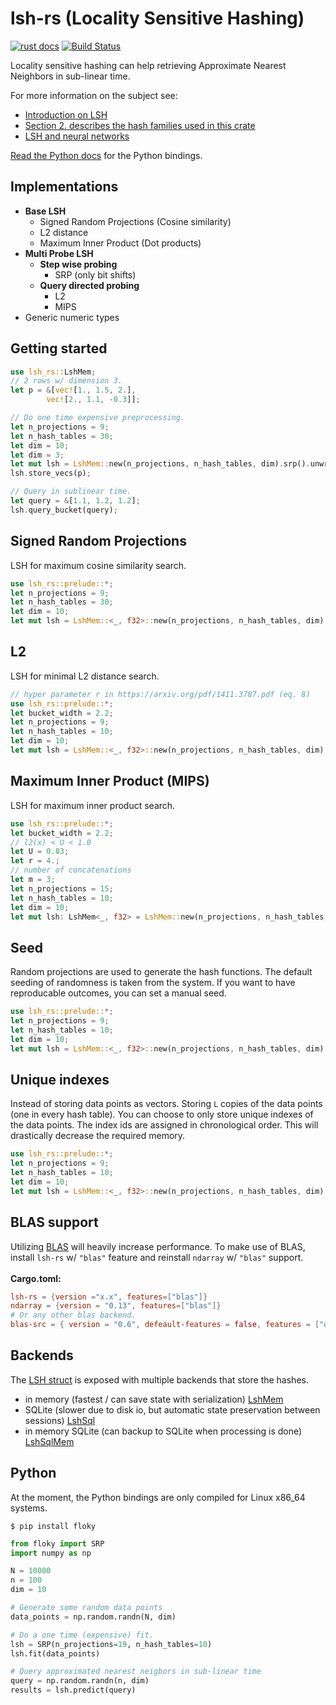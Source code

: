  # lsh-rs (Locality Sensitive Hashing)
[![rust docs](https://docs.rs/lsh-rs/badge.svg)](https://docs.rs/lsh-rs/latest/lsh_rs/)
[![Build Status](https://travis-ci.org/ritchie46/lsh-rs.svg?branch=master)](https://travis-ci.org/ritchie46/lsh-rs)

Locality sensitive hashing can help retrieving Approximate Nearest Neighbors in sub-linear time.

For more information on the subject see:
* [Introduction on LSH](http://people.csail.mit.edu/gregory/annbook/introduction.pdf)
* [Section 2. describes the hash families used in this crate](https://arxiv.org/pdf/1411.3787.pdf)
* [LSH and neural networks](https://www.ritchievink.com/blog/2020/04/07/sparse-neural-networks-and-hash-tables-with-locality-sensitive-hashing/)

[Read the Python docs](https://lsh-rs.readthedocs.io/en/latest/) for the Python bindings.

## Implementations

* **Base LSH**
    - Signed Random Projections (Cosine similarity)
    - L2 distance
    - Maximum Inner Product (Dot products)
* **Multi Probe LSH**
    - **Step wise probing**
        - SRP (only bit shifts)
    - **Query directed probing**
        - L2
        - MIPS
* Generic numeric types

## Getting started

```rust
use lsh_rs::LshMem;
// 2 rows w/ dimension 3.
let p = &[vec![1., 1.5, 2.],
        vec![2., 1.1, -0.3]];

// Do one time expensive preprocessing.
let n_projections = 9;
let n_hash_tables = 30;
let dim = 10;
let dim = 3;
let mut lsh = LshMem::new(n_projections, n_hash_tables, dim).srp().unwrap();
lsh.store_vecs(p);

// Query in sublinear time.
let query = &[1.1, 1.2, 1.2];
lsh.query_bucket(query);
```

## Signed Random Projections
LSH for maximum cosine similarity search.
```rust
use lsh_rs::prelude::*;
let n_projections = 9;
let n_hash_tables = 30;
let dim = 10;
let mut lsh = LshMem::<_, f32>::new(n_projections, n_hash_tables, dim).srp();
```

## L2
LSH for minimal L2 distance search.

```rust
// hyper parameter r in https://arxiv.org/pdf/1411.3787.pdf (eq. 8)
use lsh_rs::prelude::*;
let bucket_width = 2.2;
let n_projections = 9;
let n_hash_tables = 10;
let dim = 10;
let mut lsh = LshMem::<_, f32>::new(n_projections, n_hash_tables, dim).l2(bucket_width).unwrap();
```
## Maximum Inner Product (MIPS)
LSH for maximum inner product search.
```rust
use lsh_rs::prelude::*;
let bucket_width = 2.2;
// l2(x) < U < 1.0
let U = 0.83;
let r = 4.;
// number of concatenations
let m = 3;
let n_projections = 15;
let n_hash_tables = 10;
let dim = 10;
let mut lsh: LshMem<_, f32> = LshMem::new(n_projections, n_hash_tables, dim).mips(r, U, m).unwrap();
```

## Seed
Random projections are used to generate the hash functions. The default seeding of randomness
is taken from the system. If you want to have reproducable outcomes, you can set a manual seed.

```rust
use lsh_rs::prelude::*;
let n_projections = 9;
let n_hash_tables = 10;
let dim = 10;
let mut lsh = LshMem::<_, f32>::new(n_projections, n_hash_tables, dim).seed(12).srp();
```

## Unique indexes
Instead of storing data points as vectors. Storing `L` copies of the data points (one in every
hash table). You can choose to only store unique indexes of the data points. The index ids are
assigned in chronological order. This will drastically decrease the required memory.

```rust
use lsh_rs::prelude::*;
let n_projections = 9;
let n_hash_tables = 10;
let dim = 10;
let mut lsh = LshMem::<_, f32>::new(n_projections, n_hash_tables, dim).seed(12).srp();
```

## BLAS support
Utilizing [BLAS](https://en.wikipedia.org/wiki/Basic_Linear_Algebra_Subprograms) will heavily increase
performance. To make use of BLAS, install `lsh-rs` w/ `"blas"` feature and reinstall `ndarray` w/ `"blas"` support.
 <br>
 <br>
**Cargo.toml:**
```toml
lsh-rs = {version ="x.x", features=["blas"]}
ndarray = {version = "0.13", features=["blas"]}
# Or any other blas backend.
blas-src = { version = "0.6", defeault-features = false, features = ["openblas"]}
```
## Backends
The [LSH struct](struct.LSH.html) is exposed with multiple backends that store the hashes.
* in memory (fastest / can save state with serialization) [LshMem](type.LshMem.html)
* SQLite (slower due to disk io, but automatic state preservation between sessions) [LshSql](type.LshSql.html)
* in memory SQLite (can backup to SQLite when processing is done) [LshSqlMem](type.LshSqlMem.html)

## Python
At the moment, the Python bindings are only compiled for Linux x86_64 systems.

`$ pip install floky`

```python
from floky import SRP
import numpy as np

N = 10000
n = 100
dim = 10

# Generate some random data points
data_points = np.random.randn(N, dim)

# Do a one time (expensive) fit.
lsh = SRP(n_projections=19, n_hash_tables=10)
lsh.fit(data_points)

# Query approximated nearest neigbors in sub-linear time
query = np.random.randn(n, dim)
results = lsh.predict(query)
```

